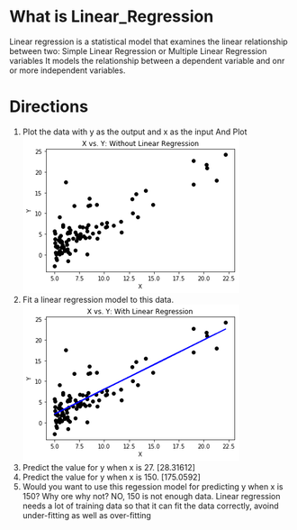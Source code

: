 # What is Linear_Regression
Linear regression is a statistical model that examines the linear relationship between two:
Simple Linear Regression or Multiple Linear Regression variables
It models the relationship between a dependent variable and onr or more independent variables. 
# Directions 
1. Plot the data with y as the output and x as the input And Plot
![](img/WithoutRL.png)
2. Fit a linear regression model to this data.
![](img/WithRL.png)
3. Predict the value for y when x is 27.
[28.31612]
4. Predict the value for y when x is 150.
[175.0592]
5. Would you want to use this regession model for predicting y when x is 150? Why ore why not?
NO, 150 is not enough data.
Linear regression needs a lot of training data so that it can fit the data correctly, avoind under-fitting as well as over-fitting
